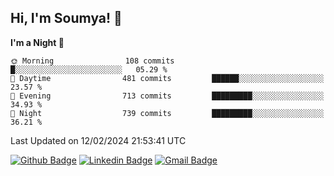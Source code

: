 ## Hi, I'm Soumya! 👋

<!--START_SECTION:waka-->
**I'm a Night 🦉** 

```text
🌞 Morning                108 commits         █░░░░░░░░░░░░░░░░░░░░░░░░   05.29 % 
🌆 Daytime                481 commits         ██████░░░░░░░░░░░░░░░░░░░   23.57 % 
🌃 Evening                713 commits         █████████░░░░░░░░░░░░░░░░   34.93 % 
🌙 Night                  739 commits         █████████░░░░░░░░░░░░░░░░   36.21 % 
```



 Last Updated on 12/02/2024 21:53:41 UTC
<!--END_SECTION:waka-->

[![Github Badge](https://img.shields.io/badge/-rubyruins-grey?style=for-the-badge&logo=github&logoColor=white&link=https://github.com/rubyruins/)](https://www.github.com/rubyruins/) 
[![Linkedin Badge](https://img.shields.io/badge/-Soumya%20Parekh-0072b1?style=for-the-badge&logo=Linkedin&logoColor=white&link=https://www.linkedin.com/in/Soumya-Parekh/)](https://www.linkedin.com/in/Soumya-Parekh/) 
[![Gmail Badge](https://img.shields.io/badge/-soumyaparekh.me@gmail.com-c14438?style=for-the-badge&logo=Gmail&logoColor=white&link=mailto:soumyaparekh.me@gmail.com)](mailto:soumyaparekh.me@gmail.com) 
